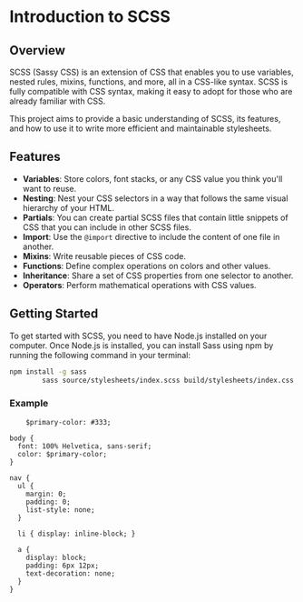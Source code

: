 ﻿# Introduction to SCSS

## Overview

SCSS (Sassy CSS) is an extension of CSS that enables you to use variables, nested rules, mixins, functions, and more, all in a CSS-like syntax. SCSS is fully compatible with CSS syntax, making it easy to adopt for those who are already familiar with CSS.

This project aims to provide a basic understanding of SCSS, its features, and how to use it to write more efficient and maintainable stylesheets.

## Features

- **Variables**: Store colors, font stacks, or any CSS value you think you'll want to reuse.
- **Nesting**: Nest your CSS selectors in a way that follows the same visual hierarchy of your HTML.
- **Partials**: You can create partial SCSS files that contain little snippets of CSS that you can include in other SCSS files.
- **Import**: Use the `@import` directive to include the content of one file in another.
- **Mixins**: Write reusable pieces of CSS code.
- **Functions**: Define complex operations on colors and other values.
- **Inheritance**: Share a set of CSS properties from one selector to another.
- **Operators**: Perform mathematical operations with CSS values.

## Getting Started

To get started with SCSS, you need to have Node.js installed on your computer. Once Node.js is installed, you can install Sass using npm by running the following command in your terminal:

```bash
npm install -g sass
        sass source/stylesheets/index.scss build/stylesheets/index.css
```
### Example
```
    $primary-color: #333;

body {
  font: 100% Helvetica, sans-serif;
  color: $primary-color;
}

nav {
  ul {
    margin: 0;
    padding: 0;
    list-style: none;
  }

  li { display: inline-block; }

  a {
    display: block;
    padding: 6px 12px;
    text-decoration: none;
  }
}
```
